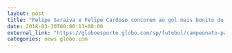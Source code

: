 ```yaml
---
layout: post
title: "Felipe Saraiva e Felipe Cardoso concorem ao gol mais bonito do Paulistão; vote!"
date: 2018-03-30T00:00:13+00:00
external_link: "https://globoesporte.globo.com/sp/futebol/campeonato-paulista/votacao/qual-e-o-gol-mais-bonito-do-paulistao-429cbe63-e2e1-410e-8051-5846d009aa1e.ghtml"
categories: news globo.com
---
```


